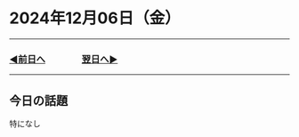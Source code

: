 # 2024年12月06日（金）

---

### [◀️前日へ](https://github.com/yuasys/chatty-journal/blob/main/2024/12/2024-12-05.md)&emsp;&emsp;&emsp;&emsp;[翌日へ▶️](https://github.com/yuasys/chatty-journal/blob/main/2024/12/2024-12-07.md)

---

## 今日の話題

特になし


